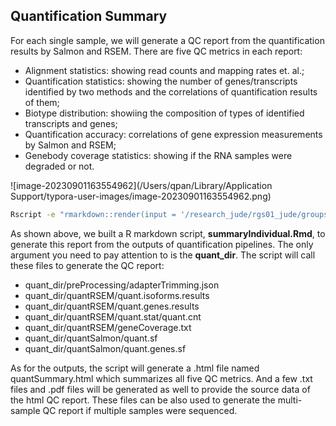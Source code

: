 ## Quantification Summary

For each single sample, we will generate a QC report from the quantification results by Salmon and RSEM. There are five QC metrics in each report:

* Alignment statistics: showing read counts and mapping rates et. al.;
* Quantification statistics: showing the number of genes/transcripts identified by two methods and the correlations of quantification results of them;
* Biotype distribution: showiing the composition of types of identified transcripts and genes;
* Quantification accuracy: correlations of gene expression measurements by Salmon and RSEM;
* Genebody coverage statistics: showing if the RNA samples were degraded or not.

![image-20230901163554962](/Users/qpan/Library/Application Support/typora-user-images/image-20230901163554962.png)

```sh
Rscript -e "rmarkdown::render(input = '/research_jude/rgs01_jude/groups/yu3grp/projects/software_JY/yu3grp/conda_env/bulkRNAseq_2023/bin/summaryIndividual.Rmd', clean = TRUE, quiet = F, output_format = 'html_document', output_file = 'quantSummary.html', output_dir = '/your_path/quantSummary', params = list(sampleName = 'sample1', quant_dir = '/your_path'))"
```

As shown above, we built a R markdown script, **summaryIndividual.Rmd**, to generate this report from the outputs of quantification pipelines. The only argument you need to pay attention to is the **quant_dir**. The script will call these files to generate the QC report:

* quant_dir/preProcessing/adapterTrimming.json
* quant_dir/quantRSEM/quant.isoforms.results
* quant_dir/quantRSEM/quant.genes.results
* quant_dir/quantRSEM/quant.stat/quant.cnt
* quant_dir/quantRSEM/geneCoverage.txt
* quant_dir/quantSalmon/quant.sf
* quant_dir/quantSalmon/quant.genes.sf

As for the outputs, the script will generate a .html file named quantSummary.html which summarizes all five QC metrics. And a few .txt files and .pdf files will be generated as well to provide the source data of the html QC report. These files can be also used to generate the multi-sample QC report if multiple samples were sequenced.
